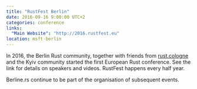 ```yaml
---
title: "RustFest Berlin"
date: 2016-09-16 9:00:00 UTC+2
categories: conference 
links:
  "Main Website": "http://2016.rustfest.eu"
location: msft-berlin 
---
```


In 2016, the Berlin Rust community, together with friends from [rust.cologne](https://rust.cologne) and the Kyiv community started the first European Rust conference. See the link for details on speakers and videos. RustFest happens every half year.

Berline.rs continue to be part of the organisation of subsequent events.

